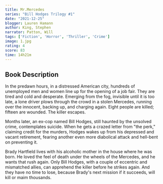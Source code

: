 ```yaml
---
title: Mr.Mercedes
series: "Bill Hodges Trilogy #1"
date: "2021-12-25"
blogger: Lauren Hamann
author: King, Stephen
narrator: Patton, Will
tags: ['Fiction', 'Horror', 'Thriller', 'Crime']
image: 1.jpg
rating: 4
score: 83
time: 14h21m
---
```



## Book Description

In the predawn hours, in a distressed American city, hundreds of unemployed men and women line up for the opening of a job fair. They are tired and cold and desperate. Emerging from the fog, invisible until it is too late, a lone driver plows through the crowd in a stolen Mercedes, running over the innocent, backing up, and charging again. Eight people are killed; fifteen are wounded. The killer escapes.

Months later, an ex-cop named Bill Hodges, still haunted by the unsolved crime, contemplates suicide. When he gets a crazed letter from "the perk," claiming credit for the murders, Hodges wakes up from his depressed and vacant retirement, fearing another even more diabolical attack and hell-bent on preventing it.

Brady Hartfield lives with his alcoholic mother in the house where he was born. He loved the feel of death under the wheels of the Mercedes, and he wants that rush again. Only Bill Hodges, with a couple of eccentric and mismatched allies, can apprehend the killer before he strikes again. And they have no time to lose, because Brady's next mission if it succeeds, will kill or maim thousands.